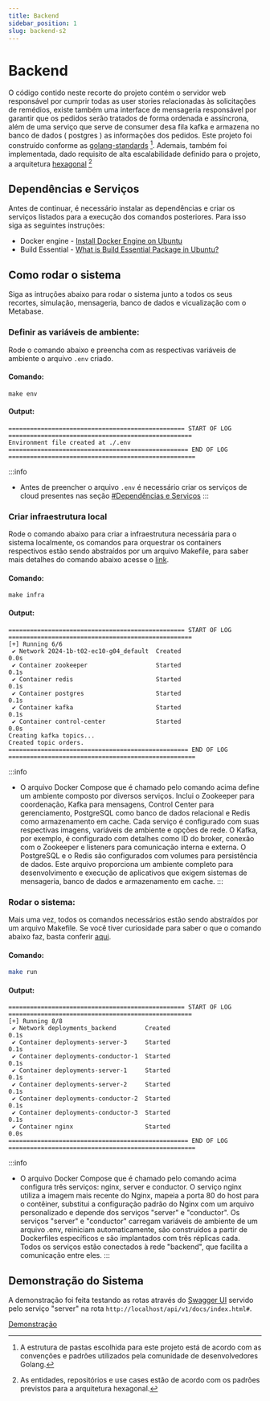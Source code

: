 ```yaml
---
title: Backend
sidebar_position: 1
slug: backend-s2
---
```


# Backend

O código contido neste recorte do projeto contém o servidor web responsável por cumprir todas as user stories relacionadas às solicitações de remédios, existe também uma interface de mensageria responsável por garantir que os pedidos serão tratados de forma ordenada e assíncrona, além de uma serviço que serve de consumer desa fila kafka e armazena no banco de dados ( postgres ) as informações dos pedidos. Este projeto foi construído conforme as [golang-standards](https://github.com/golang-standards/project-layout) [^1]. Ademais, também foi implementada, dado requisito de alta escalabilidade definido para o projeto, a arquitetura [hexagonal](https://netflixtechblog.com/ready-for-changes-with-hexagonal-architecture-b315ec967749) [^2]

## Dependências e Serviços

Antes de continuar, é necessário instalar as dependências e criar os serviços listados para a execução dos comandos posteriores. Para isso siga as seguintes instruções:

- Docker engine - [Install Docker Engine on Ubuntu](https://docs.docker.com/engine/install/ubuntu/)
- Build Essential - [What is Build Essential Package in Ubuntu?](https://itsfoss.com/build-essential-ubuntu/)

## Como rodar o sistema

Siga as intruções abaixo para rodar o sistema junto a todos os seus recortes, simulação, mensageria, banco de dados e vicualização com o Metabase.

### Definir as variáveis de ambiente:
Rode o comando abaixo e preencha com as respectivas variáveis de ambiente o arquivo `.env` criado.

#### Comando:
```shell
make env
```

#### Output:
```shell
================================================= START OF LOG ===================================================
Environment file created at ./.env
================================================== END OF LOG ====================================================
```

:::info
- Antes de preencher o arquivo `.env` é necessário criar os serviços de cloud presentes nas seção [#Dependências e Serviços](https://github.com/Inteli-College/2024-1B-T02-EC10-G04/tree/main/backend#depend%C3%AAncias-e-servi%C3%A7os)
:::

### Criar infraestrutura local
Rode o comando abaixo para criar a infraestrutura necessária para o sistema localmente, os comandos para orquestrar os containers respectivos estão sendo abstraídos por um arquivo Makefile, para saber mais detalhes do comando abaixo acesse o [link](https://github.com/Inteli-College/2024-1B-T02-EC10-G04/blob/main/backend/Makefile#L11).

#### Comando:
```shell
make infra
```

#### Output:
```shell
================================================= START OF LOG ===================================================
[+] Running 6/6
 ✔ Network 2024-1b-t02-ec10-g04_default  Created                                                              0.0s 
 ✔ Container zookeeper                   Started                                                              0.1s 
 ✔ Container redis                       Started                                                              0.1s 
 ✔ Container postgres                    Started                                                              0.1s 
 ✔ Container kafka                       Started                                                              0.1s 
 ✔ Container control-center              Started                                                              0.0s 
Creating kafka topics...
Created topic orders.
================================================== END OF LOG ====================================================
```

:::info
- O arquivo Docker Compose que é chamado pelo comando acima define um ambiente composto por diversos serviços. Inclui o Zookeeper para coordenação, Kafka para mensagens, Control Center para gerenciamento, PostgreSQL como banco de dados relacional e Redis como armazenamento em cache. Cada serviço é configurado com suas respectivas imagens, variáveis de ambiente e opções de rede. O Kafka, por exemplo, é configurado com detalhes como ID do broker, conexão com o Zookeeper e listeners para comunicação interna e externa. O PostgreSQL e o Redis são configurados com volumes para persistência de dados. Este arquivo proporciona um ambiente completo para desenvolvimento e execução de aplicativos que exigem sistemas de mensageria, banco de dados e armazenamento em cache.
:::

### Rodar o sistema:

Mais uma vez, todos os comandos necessários estão sendo abstraídos por um arquivo Makefile. Se você tiver curiosidade para saber o que o comando abaixo faz, basta conferir [aqui](https://github.com/Inteli-College/2024-1B-T02-EC10-G04/blob/main/backend/Makefile#L11).

#### Comando:

```bash
make run
```

#### Output:

```shell
================================================= START OF LOG ===================================================
[+] Running 8/8
 ✔ Network deployments_backend        Created                                                                 0.1s 
 ✔ Container deployments-server-3     Started                                                                 0.1s 
 ✔ Container deployments-conductor-1  Started                                                                 0.1s 
 ✔ Container deployments-server-1     Started                                                                 0.1s 
 ✔ Container deployments-server-2     Started                                                                 0.1s 
 ✔ Container deployments-conductor-2  Started                                                                 0.1s 
 ✔ Container deployments-conductor-3  Started                                                                 0.1s 
 ✔ Container nginx                    Started                                                                 0.0s 
================================================== END OF LOG ====================================================
```

:::info
- O arquivo Docker Compose que é chamado pelo comando acima configura três serviços: nginx, server e conductor. O serviço nginx utiliza a imagem mais recente do Nginx, mapeia a porta 80 do host para o contêiner, substitui a configuração padrão do Nginx com um arquivo personalizado e depende dos serviços "server" e "conductor". Os serviços "server" e "conductor" carregam variáveis de ambiente de um arquivo .env, reiniciam automaticamente, são construídos a partir de Dockerfiles específicos e são implantados com três réplicas cada. Todos os serviços estão conectados à rede "backend", que facilita a comunicação entre eles.
:::

## Demonstração do Sistema

A demonstração foi feita testando as rotas através do [Swagger UI](https://swagger.io/tools/swagger-ui/) servido pelo serviço "server" na rota `http://localhost/api/v1/docs/index.html#`.

[Demonstração](https://drive.google.com/file/d/1R9fG24_uBr8LlNc11TM6hkP8Jo1NESSZ/view?usp=sharing)

[^1]: A estrutura de pastas escolhida para este projeto está de acordo com as convenções e padrões utilizados pela comunidade de desenvolvedores Golang.
[^2]: As entidades, repositórios e use cases estão de acordo com os padrões previstos para a arquitetura hexagonal.
